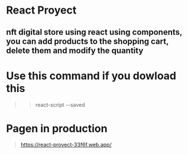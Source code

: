 # React Proyect
## nft digital store using react using components, you can add products to the shopping cart, delete them and modify the quantity
# Use this command if you dowload this
> >react-script --saved
# Pagen in production
> https://react-proyect-33f6f.web.app/
